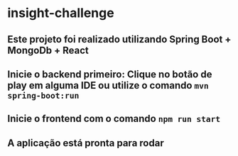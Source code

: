# insight-challenge

## Este projeto foi realizado utilizando Spring Boot + MongoDb + React

## Inicie o backend primeiro: Clique no botão de play em alguma IDE ou utilize o comando `mvn spring-boot:run`
## Inicie o frontend com o comando `npm run start`

## A aplicação está pronta para rodar
